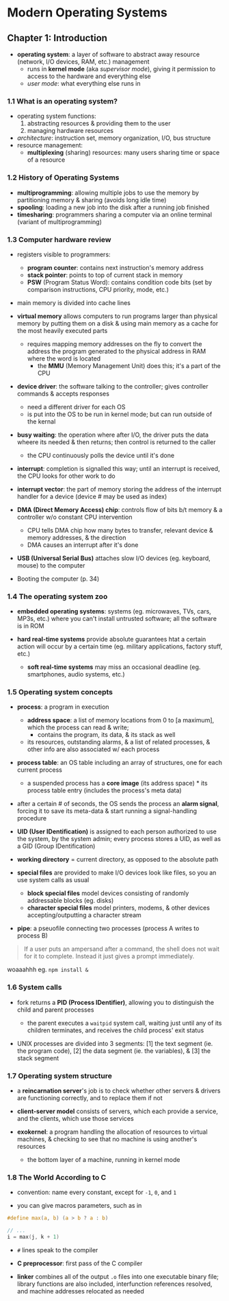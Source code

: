 # Modern Operating Systems

## Chapter 1: Introduction

* __operating system__: a layer of software to abstract away resource (network, I/O devices, RAM, etc.) management
  * runs in __kernel mode__ (aka _supervisor mode_), giving it permission to access to the hardware and everything else
  * _user mode_: what everything else runs in

### 1.1 What is an operating system?

* operating system functions:
  1. abstracting resources & providing them to the user
  2. managing hardware resources
* _architecture_: instruction set, memory organization, I/O, bus structure
* resource management:
  * __multiplexing__ (sharing) resources: many users sharing time or space of a resource

### 1.2 History of Operating Systems
* __multiprogramming__: allowing multiple jobs to use the memory by partitioning memory & sharing (avoids long idle time)
* __spooling__: loading a new job into the disk after a running job finished
* __timesharing__: programmers sharing a computer via an online terminal (variant of multiprogramming)

### 1.3 Computer hardware review

* registers visible to programmers:
  - __program counter__: contains next instruction's memory address
  - __stack pointer__: points to top of current stack in memory
  - __PSW__ (Program Status Word): contains condition code bits (set by comparison instructions, CPU priority, mode, etc.)

* main memory is divided into cache lines

* __virtual memory__ allows computers to run programs larger than physical memory by putting them on a disk & using main memory as a cache for the most heavily executed parts
  - requires mapping memory addresses on the fly to convert the address the program generated to the physical address in RAM where the word is located
    - the __MMU__ (Memory Management Unit) does this; it's a part of the CPU

* __device driver__: the software talking to the controller; gives controller commands & accepts responses
  - need a different driver for each OS
  - is put into the OS to be run in kernel mode; but can run outside of the kernal

* __busy waiting__: the operation where after I/O, the driver puts the data wheere its needed & then returns; then control is returned to the caller
  - the CPU continuously polls the device until it's done

* __interrupt__: completion is signalled this way; until an interrupt is received,  the CPU looks for other work to do

* __interrupt vector__: the part of memory storing the address of the interrupt handler for a device (device # may be used as index)

* __DMA (Direct Memory Access) chip__: controls flow of bits b/t memory & a controller w/o constant CPU intervention
  - CPU tells DMA chip how many bytes to transfer, relevant device & memory addresses, & the direction
  - DMA causes an interrupt after it's done

* __USB (Universal Serial Bus)__ attaches slow I/O devices (eg. keyboard, mouse) to the computer

* Booting the computer (p. 34)

### 1.4 The operating system zoo

* __embedded operating systems__: systems (eg. microwaves, TVs, cars, MP3s, etc.) where you can't install untrusted software; all the software is in ROM

* __hard real-time systems__ provide absolute guarantees htat a certain action will occur by a certain time (eg. military applications, factory stuff, etc.)
  * __soft real-time systems__ may miss an occasional deadline (eg. smartphones, audio systems, etc.)

### 1.5 Operating system concepts

* __process__: a program in execution
  * __address space__: a list of memory locations from 0 to [a maximum], which the process can read & write;
    - contains the program, its data, & its stack as well
  * its resources, outstanding alarms, & a list of related processes, & other info are also associated w/ each process

* __process table__: an OS table including an array of structures, one for each current process
  * a suspended process has a __core image__ (its address space) * its process table entry (includes the process's meta data)

* after a certain # of seconds, the OS sends the process an __alarm signal__, forcing it to save its meta-data & start running a signal-handling procedure

* __UID (User IDentification)__ is assigned to each person authorized to use the system, by the system admin; every process stores a UID, as well as a GID (Group IDentification)

* __working directory__ = current directory, as opposed to the absolute path

* __special files__ are provided to make I/O devices look like files, so you an use system calls as usual
  - __block special files__ model devices consisting of randomly addressable blocks (eg. disks)
  - __character special files__ model printers, modems, & other devices accepting/outputting a character stream

* __pipe__: a pseuofile connecting two processes (process A writes to process B)

> If a user puts an ampersand after a command, the shell does not wait for it to complete. Instead it just gives a prompt immediately.

woaaahhh eg. `npm install &`

### 1.6 System calls

* fork returns a __PID (Process IDentifier)__, allowing you to distinguish the child and parent processes
  - the parent executes a `waitpid` system call, waiting just until any of its children terminates, and receives the child process' exit status

* UNIX processes are divided into 3 segments: [1] the text segment (ie. the program code), [2] the data segment (ie. the variables), & [3] the stack segment

### 1.7 Operating system structure

* a __reincarnation server__'s job is to check whether other servers & drivers are functioning correctly, and to replace them if not

* __client-server model__ consists of servers, which each provide a service, and the clients, which use those services

* __exokernel__: a program handling the allocation of resources to virtual machines, & checking to see that no machine is using another's resources
  - the bottom layer of a machine, running in kernel mode

### 1.8 The World According to C

* convention: name every constant, except for `-1`, `0`, and `1`

* you can give macros parameters, such as in

```c
#define max(a, b) (a > b ? a : b)

// ...
i = max(j, k + 1)
```

* `#` lines speak to the compiler

* __C preprocessor__: first pass of the C compiler

* __linker__ combines all of the output `.o` files into one executable binary file; library functions are also included, interfunction references resolved, and machine addresses relocated as needed
